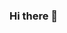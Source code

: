 ### Hi there 👋

<!--
**lamichhaneamrit/lamichhaneamrit** is a ✨ _special_ ✨ repository because its `README.md` (this file) appears on your GitHub profile.

Physicist/ Enginner

- 🌱 I’m currently learning Software and Web Developments Tools
- 🤔 I’m looking to work with Software /Web Developers to enhanced my skills
- 💬 Ask me about Physics 
- 📫 How to reach me: write me Email at lami.amrit@gmail.com
- ⚡ Fun fact: "No matter how kind you are , Germans child are always 'Kinder' " :P

